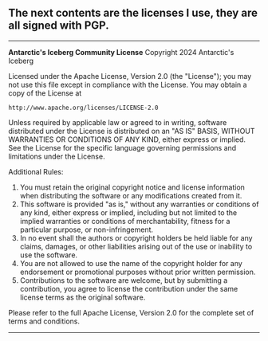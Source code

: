 ## The next contents are the licenses I use, they are all signed with PGP.

<hr/>

**Antarctic's Iceberg Community License**
Copyright 2024 Antarctic's Iceberg

Licensed under the Apache License, Version 2.0 (the "License");
you may not use this file except in compliance with the License.
You may obtain a copy of the License at

    http://www.apache.org/licenses/LICENSE-2.0

Unless required by applicable law or agreed to in writing, software
distributed under the License is distributed on an "AS IS" BASIS,
WITHOUT WARRANTIES OR CONDITIONS OF ANY KIND, either express or implied.
See the License for the specific language governing permissions and
limitations under the License.

Additional Rules:

1. You must retain the original copyright notice and license information when distributing the software or any modifications created from it.
2. This software is provided "as is," without any warranties or conditions of any kind, either express or implied, including but not limited to the implied warranties or conditions of merchantability, fitness for a particular purpose, or non-infringement.
3. In no event shall the authors or copyright holders be held liable for any claims, damages, or other liabilities arising out of the use or inability to use the software.
4. You are not allowed to use the name of the copyright holder for any endorsement or promotional purposes without prior written permission.
5. Contributions to the software are welcome, but by submitting a contribution, you agree to license the contribution under the same license terms as the original software.

Please refer to the full Apache License, Version 2.0 for the complete set of terms and conditions.

<hr/>
